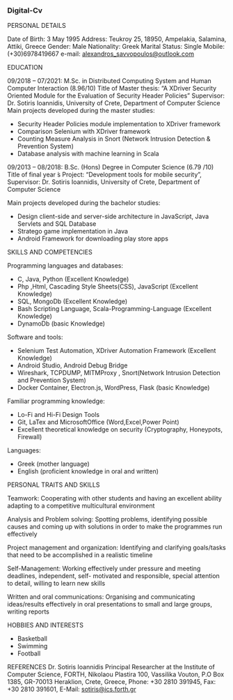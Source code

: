 
### Digital-Cv

PERSONAL DETAILS

Date of Birth: 3 May 1995
Address: Teukroy 25, 18950, Ampelakia, Salamina, Attiki, Greece
Gender: Male
Nationality: Greek
Marital Status: Single
Mobile: (+30)6978419667
e-mail: alexandros_savvopoulos@outlook.com

EDUCATION

09/2018 – 07/2021: M.Sc. in Distributed Computing System and Human Computer Interaction (8.96/10)
Title of Master thesis: “A XDriver Security Oriented Module for the Evaluation of Security Header Policies”
Supervisor: Dr. Sotiris Ioannidis, University of Crete, Department of Computer Science
Main projects developed during the master studies:
  * Security Header Policies module implementation to XDriver framework
  * Comparison Selenium with XDriver framework
  * Counting Measure Analysis in Snort (Network Intrusion Detection & Prevention System)
  * Database analysis with machine learning in Scala

09/2013 – 08/2018: B.Sc. (Hons) Degree in Computer Science (6.79 /10)
Title of final year ́s Project: “Development tools for mobile security”, Supervisor: Dr. Sotiris Ioannidis,
University of Crete, Department of Computer Science

Main projects developed during the bachelor studies:
  * Design client-side and server-side architecture in JavaScript, Java Servlets and SQL Database
  * Stratego game implementation in Java
  * Android Framework for downloading play store apps

SKILLS AND COMPETENCIES

Programming languages and databases:
  * C, Java, Python (Excellent Knowledge)
  * Php ,Html, Cascading Style Sheets(CSS), JavaScript (Excellent Knowledge)
  * SQL, MongoDb (Excellent Knowledge)
  * Bash Scripting Language, Scala-Programming-Language (Excellent Knowledge)
  * DynamoDb (basic Knowledge)

Software and tools:
  * Selenium Test Automation, XDriver Automation Framework (Excellent Knowledge)
  * Android Studio, Android Debug Bridge
  * Wireshark, TCPDUMP, MITMProxy , Snort(Network Intrusion Detection and Prevention System)
  * Docker Container, Electron.js, WordPress, Flask (basic Knowledge)

Familiar programming knowledge:
  * Lo-Fi and Hi-Fi Design Tools
  * Git, LaTex and MicrosoftOffice (Word,Excel,Power Point)
  * Excellent theoretical knowledge on security (Cryptography, Honeypots, Firewall)

Languages:
  * Greek (mother language)
  * English (proficient knowledge in oral and written)

PERSONAL TRAITS AND SKILLS
  
Teamwork: Cooperating with other students and having an excellent ability adapting to a competitive
multicultural environment

Analysis and Problem solving: Spotting problems, identifying possible causes and coming up with
solutions in order to make the programmes run effectively

Project management and organization: Identifying and clarifying goals/tasks that need to be
accomplished in a realistic timeline

Self-Management: Working effectively under pressure and meeting deadlines, independent, self-
motivated and responsible, special attention to detail, willing to learn new skills

Written and oral communications: Organising and communicating ideas/results effectively in oral
presentations to small and large groups, writing reports

HOBBIES AND INTERESTS
  * Basketball
  * Swimming
  * Football

REFERENCES
Dr. Sotiris Ioannidis
Principal Researcher at the Institute of Computer Science, FORTH, Nikolaou Plastira 100, Vassilika
Vouton, P.O Box 1385, GR-70013 Heraklion, Crete, Greece,
Phone: +30 2810 391945, Fax: +30 2810 391601, E-Mail: sotiris@ics.forth.gr
